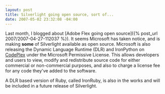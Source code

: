 ```yaml
---
layout: post
title: Silverlight going open source, sort of...
date: 2007-05-02 23:32:08 -04:00
---
```


Last month, I blogged about [Adobe Flex going open source]({% post_url 2007/2007-04-27-112037 %}). It seems Microsoft has taken notice, and is making **some** of Silverlight available as open source. Microsoft is also releasing the Dynamic Language Runtime (DLR) and IronPython on [CodePlex](http://www.codeplex.com/) under the Microsoft Permissive License. This allows developers and users to view, modify and redistribute source code for either commercial or non-commercial purposes, and also to charge a license fee for any code they've added to the software.

A DLR based version of Ruby, called IronRuby, is also in the works and will be included in a future release of Silverlight.
